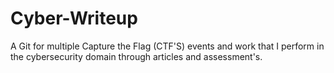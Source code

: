 # Cyber-Writeup
A Git for multiple Capture the Flag (CTF'S) events and work that I perform in the cybersecurity domain through articles and assessment's.
